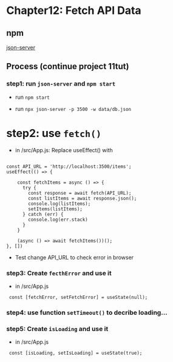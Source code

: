 # Chapter12: Fetch API Data

## npm

[json-server](https://www.npmjs.com/package/json-server?activeTab=readme)

## Process (continue project 11tut)

### step1: run `json-server` and `npm start`

- run `npm start`

- run `npx json-server -p 3500 -w data/db.json`

# step2: use `fetch()`

- in /src/App.js: Replace useEffect() with

<pre><code>
const API_URL = 'http://localhost:3500/items';
useEffect(() => {
    
    const fetchItems = async () => {
      try {
        const response = await fetch(API_URL);
        const listItems = await response.json();
        console.log(listItems);
        setItems(listItems);
      } catch (err) {
        console.log(err.stack)
      }
    }

    (async () => await fetchItems())();
}, [])
</code></pre>

- Test change API_URL to check error in browser

### step3: Create `fecthError` and use it

- in /src/App.js

<code> const [fetchError, setFetchError] = useState(null);</code>

### step4: use function `setTimeout()` to decribe loading...

### step5: Create `isLoading` and use it

- in /src/App.js

<code> const [isLoading, setIsLoading] = useState(true);</code>




